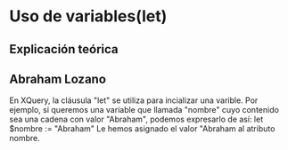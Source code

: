 # Uso de variables(let) #
## Explicación teórica ##
## Abraham Lozano ##
En XQuery, la cláusula "let" se utiliza para incializar una varible.
Por ejemplo, si queremos una variable que llamada "nombre" cuyo contenido sea una cadena con valor "Abraham", podemos expresarlo de así:
let $nombre := "Abraham"
Le hemos asignado el valor "Abraham al atributo nombre.